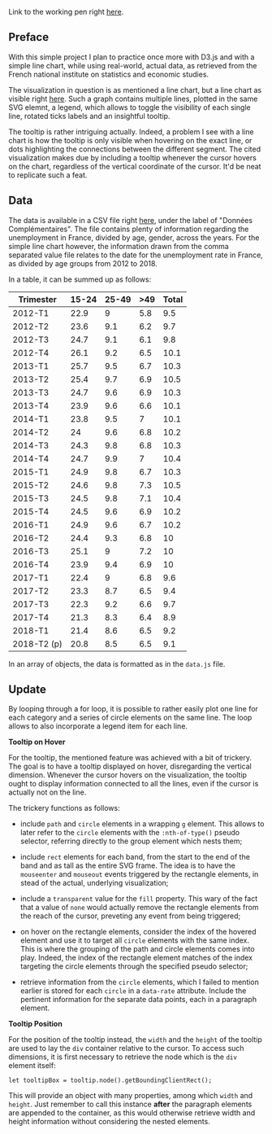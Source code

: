 Link to the working pen right [here](https://codepen.io/borntofrappe/full/dqQjwj/).

## Preface

With this simple project I plan to practice once more with D3.js and with a simple line chart, while using real-world, actual data, as retrieved from the French national institute on statistics and economic studies.

The visualization in question is as mentioned a line chart, but a line chart as visible right [here](https://www.lemonde.fr/les-decodeurs/article/2018/07/26/le-chomage-diminue-legerement-depuis-le-debut-de-la-presidence-de-m-macron_5336271_4355770.html). Such a graph contains multiple lines, plotted in the same SVG elemnt, a legend, which allows to toggle the visibility of each single line, rotated ticks labels and an insightful tooltip.

The tooltip is rather intriguing actually. Indeed, a problem I see with a line chart is how the tooltip is only visible when hovering on the exact line, or dots highlighting the connections between the different segment. The cited visualization makes due by including a tooltip whenever the cursor hovers on the chart, regardless of the vertical coordinate of the cursor. It'd be neat to replicate such a feat.

## Data

The data is available in a CSV file right [here](https://www.insee.fr/fr/statistiques/3598305), under the label of "Données Complémentaires". The file contains plenty of information regarding the unemployment in France, divided by age, gender, across the years. For the simple line chart however, the information drawn from the comma separated value file relates to the date for the unemployment rate in France, as divided by age groups from 2012 to 2018.

In a table, it can be summed up as follows:

|Trimester|15-24|25-49|>49|Total|
|---|---|---|---|---|
|2012-T1|22.9|9|5.8|9.5|
|2012-T2|23.6|9.1|6.2|9.7|
|2012-T3|24.7|9.1|6.1|9.8|
|2012-T4|26.1|9.2|6.5|10.1|
|2013-T1|25.7|9.5|6.7|10.3|
|2013-T2|25.4|9.7|6.9|10.5|
|2013-T3|24.7|9.6|6.9|10.3|
|2013-T4|23.9|9.6|6.6|10.1|
|2014-T1|23.8|9.5|7|10.1|
|2014-T2|24|9.6|6.8|10.2|
|2014-T3|24.3|9.8|6.8|10.3|
|2014-T4|24.7|9.9|7|10.4|
|2015-T1|24.9|9.8|6.7|10.3|
|2015-T2|24.6|9.8|7.3|10.5|
|2015-T3|24.5|9.8|7.1|10.4|
|2015-T4|24.5|9.6|6.9|10.2|
|2016-T1|24.9|9.6|6.7|10.2|
|2016-T2|24.4|9.3|6.8|10|
|2016-T3|25.1|9|7.2|10|
|2016-T4|23.9|9.4|6.9|10|
|2017-T1|22.4|9|6.8|9.6|
|2017-T2|23.3|8.7|6.5|9.4|
|2017-T3|22.3|9.2|6.6|9.7|
|2017-T4|21.3|8.3|6.4|8.9|
|2018-T1|21.4|8.6|6.5|9.2|
|2018-T2 (p)|20.8|8.5|6.5|9.1|

In an array of objects, the data is formatted as in the `data.js` file.

## Update

By looping through a for loop, it is possible to rather easily plot one line for each category and a series of circle elements on the same line. The loop allows to also incorporate a legend item for each line.

**Tooltip on Hover**

For the tooltip, the mentioned feature was achieved with a bit of trickery. The goal is to have a tooltip displayed on hover, disregarding the vertical dimension. Whenever the cursor hovers on the visualization, the tooltip ought to display information connected to all the lines, even if the cursor is actually not on the line.

The trickery functions as follows:

- include `path` and `circle` elements in a wrapping `g` element. This allows to later refer to the `circle` elements with the `:nth-of-type()` pseudo selector, referring directly to the group element which nests them;

- include `rect` elements for each band, from the start to the end of the band and as tall as the entire SVG frame. The idea is to have the `mouseenter` and `mouseout` events triggered by the rectangle elements, in stead of the actual, underlying visualization;

- include a `transparent` value for the `fill` property. This wary of the fact that a value of `none` would actually remove the rectangle elements from the reach of the cursor, preveting any event from being triggered;

- on hover on the rectangle elements, consider the index of the hovered element and use it to target all `circle` elements with the same index. This is where the grouping of the path and circle elements comes into play. Indeed, the index of the rectangle element matches of the index targeting the circle elements through the specified pseudo selector;

- retrieve information from the `circle` elements, which I failed to mention earlier is stored for each `circle` in a `data-rate` attribute. Include the pertinent information for the separate data points, each in a paragraph element.

**Tooltip Position**

For the position of the tooltip instead, the `width` and the `height` of the tooltip are used to lay the `div` container relative to the cursor. To access such dimensions, it is first necessary to retrieve the node which is the `div` element itself:

```JS
let tooltipBox = tooltip.node().getBoundingClientRect();
```

This will provide an object with many properties, among which `width` and `height`. Just remember to call this instance **after** the paragraph elements are appended to the container, as this would otherwise retrieve width and height information without considering the nested elements.